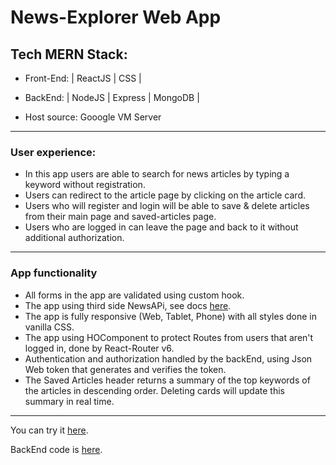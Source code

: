 # News-Explorer Web App


## Tech MERN Stack:

* Front-End: | ReactJS | CSS | 

* BackEnd: | NodeJS | Express | MongoDB |

* Host source: Gooogle VM Server

_______________________________________

### User experience:

 * In this app users are able to search for news articles by typing a keyword without registration.
 * Users can redirect to the article page by clicking on the article card.
* Users who will register and login will be able to save & delete articles from their main page and saved-articles page. 
* Users who are logged in can leave the page and back to it without additional authorization.

__________________________________________

### App functionality 

* All forms in the app are validated using custom hook. 
* The app using third side NewsAPi, see docs [here](https://newsapi.org/).
* The app is fully responsive (Web, Tablet, Phone) with all styles done in vanilla CSS.
* The app using HOComponent to protect Routes from users that aren't logged in, done by React-Router v6.
* Authentication and authorization handled by the backEnd, using Json Web token that generates and verifies the token.
* The Saved Articles header returns a summary of the top keywords of the articles in descending order. Deleting cards will update this summary in real time.

____________________________________________

You can try it [here](https://www.roy.news.students.nomoreparties.sbs/).


BackEnd code is [here](https://github.com/roeilulavy/news-explorer-api).